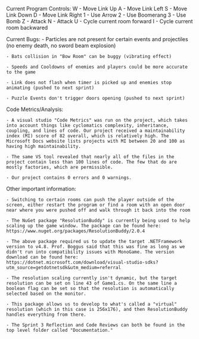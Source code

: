 ﻿Current Program Controls: 	W - Move Link Up
				A - Move Link Left
				S - Move Link Down
				D - Move Link Right
				1 - Use Arrow
				2 - Use Boomerang
				3 - Use Bomb
				Z - Attack
				N - Attack
				U - Cycle current room forward
				I - Cycle current room backwared


Current Bugs:
	- Particles are not present for certain events and projectiles (no enemy death, no sword beam explosion)

	- Bats collision in "Bow Room" can be buggy (vibrating effect)

	- Speeds and Cooldowns of enemies and players could be more accurate to the game

	- Link does not flash when timer is picked up and enemies stop animating (pushed to next sprint)

	- Puzzle Events don't trigger doors opening (pushed to next sprint)

Code Metrics/Analysis:

	- A visual studio "Code Metrics" was run on the project, which takes into account things like cyclomatics complexity, inheritance, coupling, and lines of code. Our project received a maintainability index (MI) score of 82 overall, which is relatively high. The Microsoft Docs website lists projects with MI between 20 and 100 as having high maintainability.

	- The same VS tool revealed that nearly all of the files in the project contain less than 100 lines of code. The few that do are mostly factories, which are permissible.

	- Our project contains 0 errors and 0 warnings.


Other important information:

	- Switching to certain rooms can push the player outside of the screen, either restart the program or find a room with an open door near where you were pushed off and walk through it back into the room

	- The NuGet package "ResolutionBuddy" is currently being used to help scaling up the game window. The package can be found here: https://www.nuget.org/packages/ResolutionBuddy/2.0.4

	- The above package required us to update the target .NETFramework version to v4.8. Prof. Boggus said that this was fine as long as we didn't run into compatibility issues with MonoGame. The version download can be found here: https://dotnet.microsoft.com/download/visual-studio-sdks?utm_source=getdotnetsdk&utm_medium=referral

	- The resolution scaling currently isn't dynamic, but the target resolution can be set on line 43 of Game1.cs. On the same line a boolean flag can be set so that the resolution is automatically selected based on the monitor.

	- This package allows us to develop to what's called a "virtual" resolution (which in this case is 256x176), and then ResolutionBuddy handles everything from there.

	- The Sprint 3 Reflection and Code Reviews can both be found in the top level folder called "Documentation."
